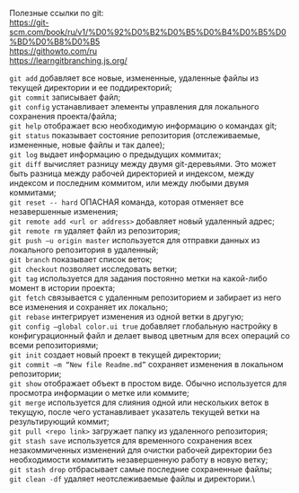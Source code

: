 Полезные ссылки по git:  
<https://git-scm.com/book/ru/v1/%D0%92%D0%B2%D0%B5%D0%B4%D0%B5%D0%BD%D0%B8%D0%B5>  
<https://githowto.com/ru>  
<https://learngitbranching.js.org/>  

``git add`` добавляет все новые, измененные, удаленные файлы из текущей директории и ее поддиректорий;\
```git commit``` записывает файл;\
```git config``` устанавливает элементы управления для локального сохранения проекта/файла;\
```git help``` отображает всю необходимую информацию о командах git;\
```git status``` показывает состояние репозитория (отслеживаемые, измененные, новые файлы и так далее);\
```git log``` выдает информацию о предыдущих коммитах;\
```git diff``` вычисляет разницу между двумя git-деревьями. Это может быть разница между рабочей директорией и индексом, между индексом и последним коммитом, или между любыми двумя коммитами;\
```git reset -- hard``` ОПАСНАЯ команда, которая отменяет все незавершенные изменения;\
```git remote add <url or address>``` добавляет новый удаленный адрес;\
```git remote rm``` удаляет файл из репозитория;\
```git push –u origin master``` используется для отправки данных из локального репозитория в удаленный;\
```git branch``` показывает список веток;\
```git checkout``` позволяет исследовать ветки;\
```git tag``` используется для задания постоянно метки на какой-либо момент в истории проекта;\
```git fetch``` связывается с удаленным репозиторием и забирает из него все изменения и сохраняет их локально;\
```git rebase``` интегрирует изменения из одной ветки в другую;\
```git config –global color.ui true``` добавляет глобальную настройку в конфигурационный файл и делает вывод цветным для всех операций со всеми репозиториями;\
```git init``` создает новый проект в текущей директории;\
```git commit –m “New file Readme.md”``` сохраняет изменения в локальном репозитории;\
```git show``` отображает объект в простом виде. Обычно используется для просмотра информации о метке или коммите;\
```git merge``` используется для слияния одной или нескольких веток в текущую, после чего устанавливает указатель текущей ветки на результирующий коммит;\
```git pull <repo link>``` загружает папку из удаленного репозитория;\
```git stash save``` используется для временного сохранения всех незакоммиченных изменений для очистки рабочей директории без необходимости коммитить незавершенную работу в новую ветку;\
```git stash drop``` отбрасывает самые последние сохраненные файлы;\
```git clean -df``` удаляет неотслеживаемые файлы и директории.\
